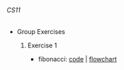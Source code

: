 <html>
    <head>
        <title>mimin page</title>
        <meta charset="utf-8">
    </head>
    <body>
        <h6>CS11</h6>
        <ul>
            <li>Group Exercises</li>
            <ol>
                <li>Exercise 1</li>
                <ul>
                    <li>fibonacci: <a href="https://github.com/mimin/mimin.github.io/blob/masters/cs11/fib.py">code</a> | <a href="cs11/fibonacci.html">flowchart</a></li>
                </ul>
            </ol>
        </ul>
    </body>
</html>
